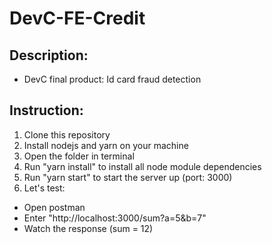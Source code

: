# DevC-FE-Credit

## Description:
- DevC final product: Id card fraud detection

## Instruction:
1. Clone this repository
2. Install nodejs and yarn on your machine
3. Open the folder in terminal
4. Run "yarn install" to install all node module dependencies
5. Run "yarn start" to start the server up (port: 3000)
6. Let's test:
- Open postman
- Enter "http://localhost:3000/sum?a=5&b=7"
- Watch the response (sum = 12)